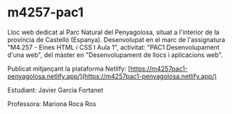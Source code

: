 # m4257-pac1

Lloc web dedicat al Parc Natural del Penyagolosa, situat a l'interior de la província de Castelló (Espanya). Desenvolupat en el marc de l'assignatura "M4.257 - Eines HTML i CSS I Aula 1", activitat: "PAC1 Desenvolupament d'una web", del màster en "Desenvolupament de llocs i aplicacions web".

Publicat mitjançant la plataforma Netlify:
[https://m4257pac1-penyagolosa.netlify.app/](https://m4257pac1-penyagolosa.netlify.app/)

Estudiant: Javier Garcia Fortanet

Professora: Mariona Roca Ros




